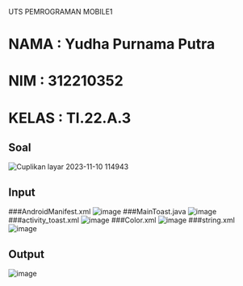 UTS PEMROGRAMAN MOBILE1
# NAMA : Yudha Purnama Putra
# NIM : 312210352
# KELAS : TI.22.A.3
## Soal
![Cuplikan layar 2023-11-10 114943](https://github.com/yudhapurnama/UTS-PEMROGRAMAN-MOBILE/assets/115516505/936d5a9b-119a-49e4-8330-0adcce052fc1)
## Input
###AndroidManifest.xml
![image](https://github.com/yudhapurnama/UTS-PEMROGRAMAN-MOBILE/assets/115516505/32bf30ed-5184-4056-8951-7b1324597f08)
###MainToast.java
![image](https://github.com/yudhapurnama/UTS-PEMROGRAMAN-MOBILE/assets/115516505/904c2d2f-88f9-4709-b6a8-97a9d3cd8414)
###activity_toast.xml
![image](https://github.com/yudhapurnama/UTS-PEMROGRAMAN-MOBILE/assets/115516505/fb06bfa7-1ea1-47dc-a3c6-56455efb596a)
###Color.xml
![image](https://github.com/yudhapurnama/UTS-PEMROGRAMAN-MOBILE/assets/115516505/495cce26-e41b-47d0-a6e1-67deee90569f)
###string.xml
![image](https://github.com/yudhapurnama/UTS-PEMROGRAMAN-MOBILE/assets/115516505/95579bf3-bde4-452f-ab14-ba56ee916c77)
## Output
![image](https://github.com/yudhapurnama/UTS-PEMROGRAMAN-MOBILE/assets/115516505/8726c9ef-116a-4f96-bec2-7b472ccf3289)

